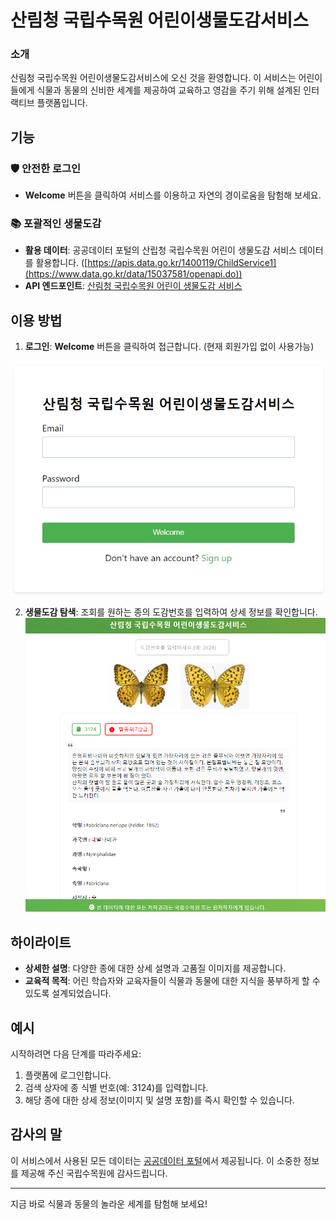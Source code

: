 # 산림청 국립수목원 어린이생물도감서비스

### 소개
산림청 국립수목원 어린이생물도감서비스에 오신 것을 환영합니다. 이 서비스는 어린이들에게 식물과 동물의 신비한 세계를 제공하여 교육하고 영감을 주기 위해 설계된 인터랙티브 플랫폼입니다.

## 기능
### 🛡️ 안전한 로그인
- **Welcome** 버튼을 클릭하여 서비스를 이용하고 자연의 경이로움을 탐험해 보세요.

### 📚 포괄적인 생물도감
- **활용 데이터**: 공공데이터 포털의 산립청 국립수목원 어린이 생물도감 서비스 데이터를 활용합니다.
([https://apis.data.go.kr/1400119/ChildService1](https://www.data.go.kr/data/15037581/openapi.do))
- **API 엔드포인트**: [산림청 국립수목원 어린이 생물도감 서비스](https://apis.data.go.kr/1400119/ChildService1)

## 이용 방법
1. **로그인**: **Welcome** 버튼을 클릭하여 접근합니다. (현재 회원가입 없이 사용가능)

![Login Image](public/login_image.png)


2. **생물도감 탐색**: 조회를 원하는 종의 도감번호를 입력하여 상세 정보를 확인합니다.
![Service Image](public/service_image.png)

## 하이라이트
- **상세한 설명**: 다양한 종에 대한 상세 설명과 고품질 이미지를 제공합니다.
- **교육적 목적**: 어린 학습자와 교육자들이 식물과 동물에 대한 지식을 풍부하게 할 수 있도록 설계되었습니다.

## 예시
시작하려면 다음 단계를 따라주세요:
1. 플랫폼에 로그인합니다.
2. 검색 상자에 종 식별 번호(예: 3124)를 입력합니다.
3. 해당 종에 대한 상세 정보(이미지 및 설명 포함)를 즉시 확인할 수 있습니다.

## 감사의 말
이 서비스에서 사용된 모든 데이터는 [공공데이터 포털](https://www.data.go.kr/)에서 제공됩니다. 이 소중한 정보를 제공해 주신 국립수목원에 감사드립니다.

---

지금 바로 식물과 동물의 놀라운 세계를 탐험해 보세요!